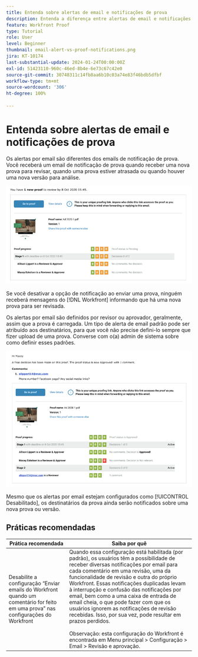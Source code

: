 ```yaml
---
title: Entenda sobre alertas de email e notificações de prova
description: Entenda a diferença entre alertas de email e notificações de prova no  [!DNL  Workfront].
feature: Workfront Proof
type: Tutorial
role: User
level: Beginner
thumbnail: email-alert-vs-proof-notifications.png
jira: KT-10174
last-substantial-update: 2024-01-24T00:00:00Z
exl-id: 51423110-960c-46ed-8b4e-6e73c67c42e0
source-git-commit: 30748311c14fb8aa6b10c03a74e83f46bdb5dfbf
workflow-type: tm+mt
source-wordcount: '306'
ht-degree: 100%

---
```


# Entenda sobre alertas de email e notificações de prova

Os alertas por email são diferentes dos emails de notificação de prova. Você receberá um email de notificação de prova quando receber uma nova prova para revisar, quando uma prova estiver atrasada ou quando houver uma nova versão para análise. 

![Uma imagem de um email de notificação de prova indicando que há uma nova prova a ser revisada.](assets/email-alert-1.png)

Se você desativar a opção de notificação ao enviar uma prova, ninguém receberá mensagens do [!DNL Workfront] informando que há uma nova prova para ser revisada.

Os alertas por email são definidos por revisor ou aprovador, geralmente, assim que a prova é carregada. Um tipo de alerta de email padrão pode ser atribuído aos destinatários, para que você não precise defini-lo sempre que fizer upload de uma prova. Converse com o(a) admin de sistema sobre como definir esses padrões.

![Uma imagem de um alerta por email indicando que uma decisão foi tomada na prova e que há um comentário para revisão.](assets/email-alert-2.png)

Mesmo que os alertas por email estejam configurados como [!UICONTROL Desabilitado], os destinatários da prova ainda serão notificados sobre uma nova prova ou versão.

## Práticas recomendadas

| Prática recomendada | Saiba por quê |
|---|---|
| Desabilite a configuração “Enviar emails do Workfront quando um comentário for feito em uma prova” nas configurações do Workfront | Quando essa configuração está habilitada (por padrão), os usuários têm a possibilidade de receber diversas notificações por email para cada comentário em uma revisão, uma da funcionalidade de revisão e outra do próprio Workfront. Essas notificações duplicadas levam à interrupção e confusão das notificações por email, bem como a uma caixa de entrada de email cheia, o que pode fazer com que os usuários ignorem as notificações de revisão recebidas. Isso, por sua vez, pode resultar em prazos perdidos. <br> <br>Observação: esta configuração do Workfront é encontrada em Menu principal > Configuração > Email > Revisão e aprovação. |


